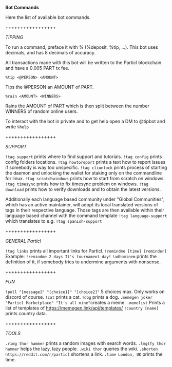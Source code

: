 **Bot Commands**

Here the list of available bot commands.

+++++++++++++++++

*TIPPING*

To run a command, preface it with % (%deposit, %tip, ...).
This bot uses decimals, and has 8 decimals of accuracy.

All transactions made with this bot will be written to the Particl blockchain and have a 0.005 PART tx fee.

`%tip <@PERSON> <AMOUNT>`

Tips the @PERSON an AMOUNT of PART.

`%rain <AMOUNT> <WINNERS>`

Rains the AMOUNT of PART which is then split between the number WINNERS of random online users.

To interact with the bot in private and to get help open a DM to @tipbot and write `%help`

+++++++++++++++++

*SUPPORT*

`!tag support` prints where to find support and tutorials.
`!tag config` prints config folders locations.
`!tag howtoreport` prints a text how to report issues if somebody is way too unspecific.
`!tag cliunlock` prints process of starting the daemon and unlocking the wallet for staking only on the commandline for linux.
`!tag scratchwindows` prints how to start from scratch on windows.
`!tag timesync` prints how to fix timesync problem on windows.
`!tag download` prints how to verify downloads and to obtain the latest versions.

Additionally each language based community under "Global Communities", which has an active maintainer, will adopt its local translated versions of tags in their respective language. Those tags are then available within their language based channel with the command template `!tag language-support` which translates to e.g. `!tag spanish-support`

+++++++++++++++++

*GENERAL Particl*

`!tag links` prints all important links for Particl.
`!remindme [time] [reminder]` Example: `!remindme 2 days It's tournament day!`
`!adhominem` prints the definition of it, if somebody tries to undermine arguments with nonsense.

+++++++++++++++++

*FUN*

`!poll "[message]" "[choice1]" "[choice2]"` 5 choices max. Only works on discord of course.
`!cat` prints a cat.
`!dog` prints a dog.
`.memegen joker "Particl Marketplace" "It's all mine"`creates a meme.
`.memelist` Prints a list of templates of <https://memegen.link/api/templates/>
`!country [name]` prints country data.

+++++++++++++++++

*TOOLS*

`.rimg thor hammer` prints a random images with search words.
`.lmgtfy thor hammer` helps the lazy, lazy people.
`.wiki thor` queries the wiki.
`.shorten https://reddit.com/r/particl` shortens a link.
`.time London, UK` prints the time.